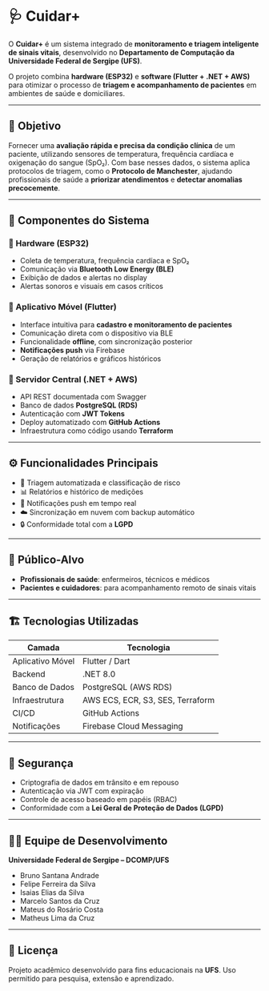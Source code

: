 # 🩺 Cuidar+

O **Cuidar+** é um sistema integrado de **monitoramento e triagem inteligente de sinais vitais**, desenvolvido no **Departamento de Computação da Universidade Federal de Sergipe (UFS)**.

O projeto combina **hardware (ESP32)** e **software (Flutter + .NET + AWS)** para otimizar o processo de **triagem e acompanhamento de pacientes** em ambientes de saúde e domiciliares.

---

## 🎯 Objetivo

Fornecer uma **avaliação rápida e precisa da condição clínica** de um paciente, utilizando sensores de temperatura, frequência cardíaca e oxigenação do sangue (SpO₂).
Com base nesses dados, o sistema aplica protocolos de triagem, como o **Protocolo de Manchester**, ajudando profissionais de saúde a **priorizar atendimentos** e **detectar anomalias precocemente**.

---

## 🧩 Componentes do Sistema

### 🔹 Hardware (ESP32)

* Coleta de temperatura, frequência cardíaca e SpO₂
* Comunicação via **Bluetooth Low Energy (BLE)**
* Exibição de dados e alertas no display
* Alertas sonoros e visuais em casos críticos

### 🔹 Aplicativo Móvel (Flutter)

* Interface intuitiva para **cadastro e monitoramento de pacientes**
* Comunicação direta com o dispositivo via BLE
* Funcionalidade **offline**, com sincronização posterior
* **Notificações push** via Firebase
* Geração de relatórios e gráficos históricos

### 🔹 Servidor Central (.NET + AWS)

* API REST documentada com Swagger
* Banco de dados **PostgreSQL (RDS)**
* Autenticação com **JWT Tokens**
* Deploy automatizado com **GitHub Actions**
* Infraestrutura como código usando **Terraform**

---

## ⚙️ Funcionalidades Principais

* 🧠 Triagem automatizada e classificação de risco
* 📊 Relatórios e histórico de medições
* 🔔 Notificações push em tempo real
* ☁️ Sincronização em nuvem com backup automático
* 🔒 Conformidade total com a **LGPD**

---

## 👥 Público-Alvo

* **Profissionais de saúde**: enfermeiros, técnicos e médicos
* **Pacientes e cuidadores**: para acompanhamento remoto de sinais vitais

---

## 🏗️ Tecnologias Utilizadas

| Camada           | Tecnologia                       |
| ---------------- | -------------------------------- |
| Aplicativo Móvel | Flutter / Dart                   |
| Backend          | .NET 8.0                         |
| Banco de Dados   | PostgreSQL (AWS RDS)             |
| Infraestrutura   | AWS ECS, ECR, S3, SES, Terraform |
| CI/CD            | GitHub Actions                   |
| Notificações     | Firebase Cloud Messaging         |

---

## 🔐 Segurança

* Criptografia de dados em trânsito e em repouso
* Autenticação via JWT com expiração
* Controle de acesso baseado em papéis (RBAC)
* Conformidade com a **Lei Geral de Proteção de Dados (LGPD)**

---

## 👨‍💻 Equipe de Desenvolvimento

**Universidade Federal de Sergipe – DCOMP/UFS**

* Bruno Santana Andrade
* Felipe Ferreira da Silva
* Isaias Elias da Silva
* Marcelo Santos da Cruz
* Mateus do Rosário Costa
* Matheus Lima da Cruz

---

## 📄 Licença

Projeto acadêmico desenvolvido para fins educacionais na **UFS**.
Uso permitido para pesquisa, extensão e aprendizado.

